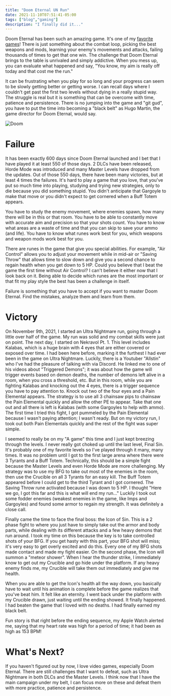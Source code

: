 ```yaml
---
title: "Doom Eternal UN Run"
date: 2021-11-10T07:51:41-05:00
tags: ["blog","gaming"]
description: "I finally did it..."
---
```


Doom Eternal has been such an amazing game.  It's one of my [favorite games](https://teamtuck.xyz/blog/doometernal)!  There is just something about the combat loop, picking the best weapons and mods, learning your enemy's movements and attacks, failing thousands of times to get that one win.  The challenge that Doom Eternal brings to the table is unrivaled and simply addictive.  When you mess up, you can evaluate what happened and say, "You know, my aim is really off today and that cost me the run."  

It can be frustrating when you play for so long and your progress can seem to be slowly getting better or getting worse.  I can recall days where I couldn't get past the first two levels without dying in a really stupid way.  The struggle is real but it is something that can be overcome with time, patience and persistence.  There is no jumping into the game and "git gud", you have to put the time into becoming a "black belt" as Hugo Martin, the game director for Doom Eternal, would say.

![Doom](/images/DEUN.png)

# Failure

It has been exactly 600 days since Doom Eternal launched and I bet that I have played it at least 550 of those days.  2 DLCs have been released, Horde Mode was introduced and many Master Levels have dropped from the updates.  Out of those 550 days, there have been many victories, but at least 4 times the failures.  It's hard to play a game that you love, that you've put so much time into playing, studying and trying new strategies, only to die because you did something stupid.  You didn't anticipate that Gargoyle to make that move or you didn't expect to get cornered when a Buff Totem appears.  

You have to study the enemy movement, where enemies spawn, how many there will be in this or that room.  You have to be able to constantly move with accurate aim and precision so that your shots count.  You have to know what areas are a waste of time and that you can skip to save your ammo (and life).  You have to know what runes work best for you, which weapons and weapon mods work best for you.

There are runes in the game that give you special abilities.  For example, "Air Control" allows you to adjust your movement while in mid-air or "Saving Throw" that allows time to slow down and give you a second chance to regain health when you get down to 5 HP.  Could you believe that I beat the game the first time without Air Control?  I can't believe it either now that I look back on it.  Being able to decide which runes are the most important or that fit my play style the best has been a challenge in itself.

Failure is something that you have to accept if you want to master Doom Eternal.  Find the mistakes, analyze them and learn from them.

# Victory

On November 9th, 2021, I started an Ultra Nightmare run, going through a little over half of the game.  My run was solid and my combat skills were just on point.  The next day, I started on Nekravol Pt. 1.  This level includes Kalabas, which is a huge brain with 4 eyes that are either covered or exposed over time.  I had been here before, marking it the furthest I had ever been in the game on Ultra Nightmare.  Luckily, there is a Youtuber "Allstin" who I've had the pleasure of talking with via Discord.  He linked me to one of his videos about "Triggered Demons"; it was about how the game will trigger events based on demon deaths, the number of demons left alive in a room, when you cross a threshold, etc.  But in this room, while you are fighting Kalabas and knocking out the 4 eyes, there is a trigger sequence you have to pay attention to.  Knock out two of the four eyes and a Pain Elemental appears.  The strategy is to use all 3 chainsaw pips to chainsaw the Pain Elemental quickly and allow the other PE to appear.  Take that one out and all there is left is Kalabas (with some Gargoyles to help with ammo).  The first time I tried this fight, I got pummeled by the Pain Elemental because I wasn't paying attention; I wasn't ready.  But on my victory run, I took out both Pain Elementals quickly and the rest of the fight was super simple.

I seemed to really be on my "A game" this time and I just kept breezing through the levels.  I never really got choked up until the last level, Final Sin.  It's probably one of my favorite levels so I've played through it many, many times.  It was no problem until I got to the first large arena where there were 3 Tyrants and a Buff Totem.  Technically, this should be a simple fight because the Master Levels and even Horde Mode are more challenging.  My strategy was to use my BFG to take out most of the enemies in the room, then use the Crucible on all 3 Tyrants for an easy kill.  The Buff Totem appeared before I could get to the third Tyrant and I got cornered.  The Saving Throw rune activated because I was down to 5 HP.  I thought "Here we go, I got this far and this is what will end my run..."  Luckily I took out some fodder enemies (weakest enemies in the game, like Imps and Gargoyles) and found some armor to regain my strength.  It was definitely a close call.

Finally came the time to face the final boss:  the Icon of Sin.  This is a 2 phase fight to where you just have to simply take out the armor and body parts, while dealing with its different attacks and a few heavy demons that run around.  I took my time on this because the key is to take controlled shots of your BFG.  If you get hasty with this part, your BFG shot will miss; it's very easy to get overly excited and do this.  Every one of my BFG shots made contact and made my fight easier.  On the second phase, the Icon will summon a "meteor shower".  When I hear the thunder strike, I immediately know to get out my Crucible and go hide under the platform.  If any heavy enemy finds me, my Crucible will take them out immediately and give me health.  

When you are able to get the Icon's health all the way down, you basically have to wait until his animation is complete before the game realizes that you've beat him.  It felt like an eternity.  I went back under the platform with my Crucible drawn, just waiting until the ending showed.  It finally happened.  I had beaten the game that I loved with no deaths.  I had finally earned my black belt.

Fun story is that right before the ending sequence, my Apple Watch alerted me, saying that my heart rate was high for a period of time; it had been as high as 153 BPM!  

# What's Next?

If you haven't figured out by now, I love video games, especially Doom Eternal.  There are still challenges that I want to defeat, such as Ultra Nightmare in both DLCs and the Master Levels.  I think now that I have the main campaign under my belt, I can focus more on these and defeat them with more practice, patience and persistence.  
